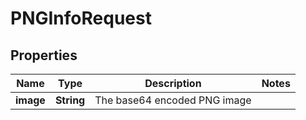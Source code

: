 

# PNGInfoRequest


## Properties

| Name | Type | Description | Notes |
|------------ | ------------- | ------------- | -------------|
|**image** | **String** | The base64 encoded PNG image |  |



